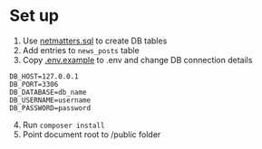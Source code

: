 # Set up
1. Use [netmatters.sql](netmatters.sql) to create DB tables
2. Add entries to ```news_posts``` table
3. Copy [.env.example](.env.example) to .env and change DB connection details

```env
DB_HOST=127.0.0.1
DB_PORT=3306
DB_DATABASE=db_name
DB_USERNAME=username
DB_PASSWORD=password
```
4. Run ```composer install```
5. Point document root to /public folder
